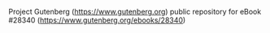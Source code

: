 Project Gutenberg (https://www.gutenberg.org) public repository for eBook #28340 (https://www.gutenberg.org/ebooks/28340)
